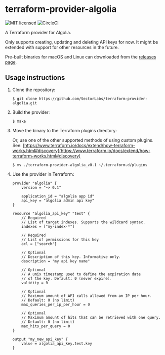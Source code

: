 # terraform-provider-algolia

[![MIT licensed](https://img.shields.io/badge/license-MIT-blue.svg)](https://raw.githubusercontent.com/hyperium/hyper/master/LICENSE)
[![CircleCI](https://circleci.com/gh/SectorLabs/terraform-provider-algolia/tree/master.svg?style=svg&circle-token=b7df36916b22d9a96de05df22ee0ec83f2c102fc)](https://circleci.com/gh/SectorLabs/terraform-provider-algolia/tree/master)

A Terraform provider for Algolia.

Only supports creating, updating and deleting API keys for now. It might be extended with support for other resources in the future.

Pre-built binaries for macOS and Linux can downloaded from the [releases page](https://github.com/SectorLabs/terraform-provider-algolia/releases).

## Usage instructions
1. Clone the repository:

    ```
    $ git clone https://github.com/SectorLabs/terraform-provider-algolia.git
    ```

2. Build the provider:

    ```
    $ make
    ```

3. Move the binary to the Terraform plugins directory:

    Or, use one of the other supported methods of using custom plugins. See:
    [https://www.terraform.io/docs/extend/how-terraform-works.html#discovery](https://www.terraform.io/docs/extend/how-terraform-works.html#discovery)

    ```
    $ mv ./terraform-provider-algolia_v0.1 ~/.terraform.d/plugins
    ```

4. Use the provider in Terraform:

    ```
    provider "algolia" {
        version = "~> 0.1"

        application_id = "algolia app id"
        api_key = "algolia admin api key"
    }

    resource "algolia_api_key" "test" {
        // Required
        // List of target indexes. Supports the wildcard syntax.
        indexes = ["my-index-*"]

        // Required
        // List of permissions for this key
        acl = ["search"]

        // Optional
        // Description of this key. Informative only.
        description = "my api key name"

        // Optional
        // A unix timestamp used to define the expiration date
        // of the key. Default: 0 (never expire).
        validity = 0

        // Optional
        // Maximum amount of API calls allowed from an IP per hour.
        // Default: 0 (no limit)
        max_queries_per_ip_per_hour = 0

        // Optional
        // Maximum amount of hits that can be retrieved with one query.
        // Default: 0 (no limit)
        max_hits_per_query = 0
    }

    output "my_new_api_key" {
        value = algolia_api_key.test.key
    }
    ```
